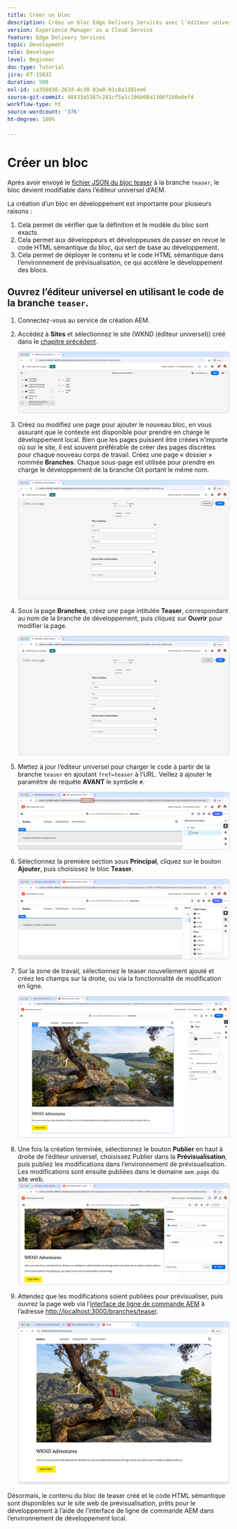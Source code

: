 ```yaml
---
title: Créer un bloc
description: Créez un bloc Edge Delivery Services avec l’éditeur universel.
version: Experience Manager as a Cloud Service
feature: Edge Delivery Services
topic: Development
role: Developer
level: Beginner
doc-type: Tutorial
jira: KT-15832
duration: 500
exl-id: ca356d38-262d-4c30-83a0-01c8a1381ee6
source-git-commit: 48433a5367c281cf5a1c106b08a1306f1b0e8ef4
workflow-type: ht
source-wordcount: '376'
ht-degree: 100%

---
```


# Créer un bloc

Après avoir envoyé le [fichier JSON du bloc teaser](./5-new-block.md) à la branche `teaser`, le bloc devient modifiable dans l’éditeur universel d’AEM.

La création d’un bloc en développement est importante pour plusieurs raisons :

1. Cela permet de vérifier que la définition et le modèle du bloc sont exacts.
1. Cela permet aux développeurs et développeuses de passer en revue le code HTML sémantique du bloc, qui sert de base au développement.
1. Cela permet de déployer le contenu et le code HTML sémantique dans l’environnement de prévisualisation, ce qui accélère le développement des blocs.

## Ouvrez l’éditeur universel en utilisant le code de la branche `teaser`.

1. Connectez-vous au service de création AEM.
2. Accédez à **Sites** et sélectionnez le site (WKND (éditeur universel)) créé dans le [chapitre précédent](./2-new-aem-site.md).

   ![AEM Sites](./assets/6-author-block/open-new-site.png)

3. Créez ou modifiez une page pour ajouter le nouveau bloc, en vous assurant que le contexte est disponible pour prendre en charge le développement local. Bien que les pages puissent être créées n’importe où sur le site, il est souvent préférable de créer des pages discrètes pour chaque nouveau corps de travail. Créez une page « dossier » nommée **Branches**. Chaque sous-page est utilisée pour prendre en charge le développement de la branche Git portant le même nom.

   ![AEM Sites - Création de la page Branches](./assets/6-author-block/branches-page-3.png)

4. Sous la page **Branches**, créez une page intitulée **Teaser**, correspondant au nom de la branche de développement, puis cliquez sur **Ouvrir** pour modifier la page.

   ![AEM Sites - Création de la page Teaser](./assets/6-author-block/teaser-page-3.png)

5. Mettez à jour l’éditeur universel pour charger le code à partir de la branche `teaser` en ajoutant `?ref=teaser` à l’URL. Veillez à ajouter le paramètre de requête **AVANT** le symbole `#`.

   ![Éditeur universel - Sélection de la branche de teaser](./assets/6-author-block/select-branch.png)

6. Sélectionnez la première section sous **Principal**, cliquez sur le bouton **Ajouter**, puis choisissez le bloc **Teaser**.

   ![Éditeur universel - Ajout d’un bloc](./assets/6-author-block/add-teaser-2.png)

7. Sur la zone de travail, sélectionnez le teaser nouvellement ajouté et créez les champs sur la droite, ou via la fonctionnalité de modification en ligne.

   ![Éditeur universel - Création de bloc](./assets/6-author-block/author-block.png)

8. Une fois la création terminée, sélectionnez le bouton **Publier** en haut à droite de l’éditeur universel, choisissez Publier dans la **Prévisualisation**, puis publiez les modifications dans l’environnement de prévisualisation. Les modifications sont ensuite publiées dans le domaine `aem.page` du site web.
   ![AEM Sites - Publication ou Prévisualisation](./assets/6-author-block/publish-to-preview.png)

9. Attendez que les modifications soient publiées pour prévisualiser, puis ouvrez la page web via l’[interface de ligne de commande AEM](./3-local-development-environment.md#install-the-aem-cli) à l’adresse [http://localhost:3000/branches/teaser](http://localhost:3000/branches/teaser).

   ![Site local - Actualisation](./assets/6-author-block/preview.png)

Désormais, le contenu du bloc de teaser créé et le code HTML sémantique sont disponibles sur le site web de prévisualisation, prêts pour le développement à l’aide de l’interface de ligne de commande AEM dans l’environnement de développement local.
